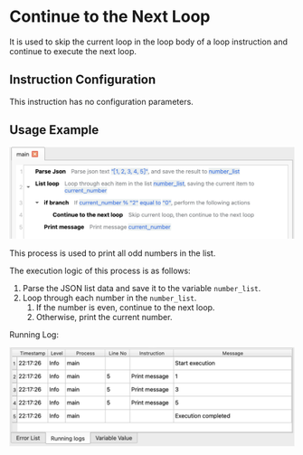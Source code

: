 # Continue to the Next Loop

It is used to skip the current loop in the loop body of a loop instruction and continue to execute the next loop.

## Instruction Configuration

This instruction has no configuration parameters.

## Usage Example

![Screenshot of the Example Process for Continuing to the Next Loop](continue_demo_process.png)

This process is used to print all odd numbers in the list.

The execution logic of this process is as follows:

1. Parse the JSON list data and save it to the variable `number_list`.
2. Loop through each number in the `number_list`.
    1. If the number is even, continue to the next loop.
    2. Otherwise, print the current number.

Running Log:

![Running Log of the Example Process for Continuing to the Next Loop](continue_demo_log.png)
